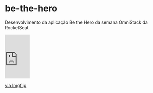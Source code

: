 # be-the-hero
Desenvolvimento da aplicação Be the Hero da semana OmniStack da RocketSeat
<div style="width:79px;max-width:100%;"><div style="height:0;padding-bottom:177.22%;position:relative;"><iframe width="79" height="140" style="position:absolute;top:0;left:0;width:100%;height:100%;" frameBorder="0" src="https://imgflip.com/embed/3uplru"></iframe></div><p><a href="https://imgflip.com/gif/3uplru">via Imgflip</a></p></div>
